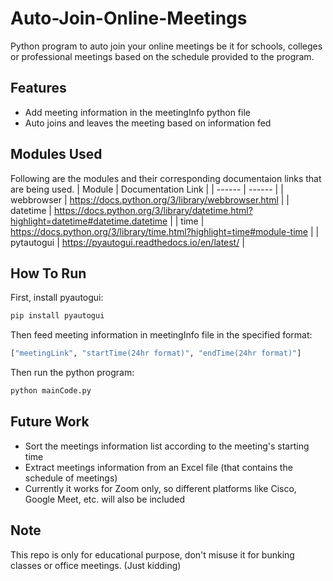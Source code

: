 # Auto-Join-Online-Meetings

Python program to auto join your online meetings be it for schools, colleges or professional meetings based on the schedule provided to the program.

## Features

- Add meeting information in the meetingInfo python file
- Auto joins and leaves the meeting based on information fed

## Modules Used

Following are the modules and their corresponding documentaion links that are being used.
| Module | Documentation Link |
| ------ | ------ |
| webbrowser | https://docs.python.org/3/library/webbrowser.html |
| datetime | https://docs.python.org/3/library/datetime.html?highlight=datetime#datetime.datetime |
| time | https://docs.python.org/3/library/time.html?highlight=time#module-time |
| pytautogui | https://pyautogui.readthedocs.io/en/latest/ |

## How To Run
First, install pyautogui:

```sh
pip install pyautogui
```
Then feed meeting information in meetingInfo file in the specified format:
```sh
["meetingLink", "startTime(24hr format)", "endTime(24hr format)"]
```
Then run the python program:

```sh
python mainCode.py
```

## Future Work
- Sort the meetings information list according to the meeting's starting time
- Extract meetings information from an Excel file (that contains the schedule of meetings)
- Currently it works for Zoom only, so different platforms like Cisco, Google Meet, etc. will also be included

## Note

This repo is only for educational purpose, don't misuse it for bunking classes or office meetings.
(Just kidding)
